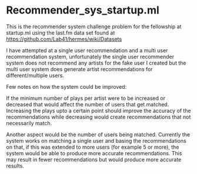 # Recommender_sys_startup.ml

This is the recommender system challenge problem for the fellowship at startup.ml using the last.fm data set found at https://github.com/Lab41/hermes/wiki/Datasets

I have attempted at a single user recommendation and a multi user recommendation system, unfortunately the single user recommender system does not recommend any artists for the fake user I created but the multi user system does generate artist recommendations for different/multiple users. 

Few notes on how the system could be improved: 

  If the minimum number of plays per artist were to be increased or decreased that would affect the number of users that get matched. Increasing the plays upto a certain point should improve the accuracy of the recommendations while decreasing would create recommendations that not necessarily match. 
  
  Another aspect would be the number of users being matched. Currently the system works on matching a single user and basing the recommendations on that, if this was extended to more users (for example 5 or more), the system would be able to produce more accurate recommendations. This may result in fewer recommendations but would produce more accurate results. 
